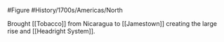 #Figure #History/1700s/Americas/North 

Brought [[Tobacco]] from Nicaragua to [[Jamestown]] creating the large rise and [[Headright System]].
